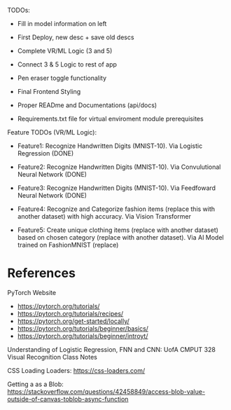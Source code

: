 TODOs:
- Fill in model information on left
- First Deploy, new desc + save old descs

- Complete VR/ML Logic (3 and 5)
- Connect 3 & 5 Logic to rest of app
- Pen eraser toggle functionality
- Final Frontend Styling
- Proper READme and Documentations (api/docs)
- Requirements.txt file for virtual enviroment module prerequisites

Feature TODOs (VR/ML Logic):
- Feature1: Recognize Handwritten Digits (MNIST-10). Via Logistic Regression (DONE)
 
- Feature2: Recognize Handwritten Digits (MNIST-10). Via Convulutional Neural Network (DONE)

- Feature3: Recognize Handwritten Digits (MNIST-10). Via Feedfoward Neural Network (DONE)

- Feature4: Recognize and Categorize fashion items (replace this with another dataset) with high accuracy. Via Vision Transformer

- Feature5: Create unique clothing items (replace with another dataset) based on chosen category (replace with another dataset). Via AI Model trained on FashionMNIST (replace)

# References
PyTorch Website
- https://pytorch.org/tutorials/
- https://pytorch.org/tutorials/recipes/
- https://pytorch.org/get-started/locally/
- https://pytorch.org/tutorials/beginner/basics/
- https://pytorch.org/tutorials/beginner/introyt/

Understanding of Logistic Regression, FNN and CNN:
UofA CMPUT 328 Visual Recognition Class Notes

CSS Loading Loaders:
https://css-loaders.com/

Getting a <Canvas> as a Blob:
https://stackoverflow.com/questions/42458849/access-blob-value-outside-of-canvas-toblob-async-function

